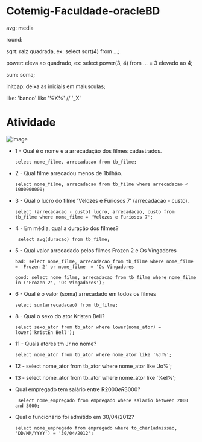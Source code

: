 # Cotemig-Faculdade-oracleBD

  avg: media
  
  round: 
  
  sqrt: raiz quadrada,
      ex: select sqrt(4) from ...;
      
  power: eleva ao quadrado,
      ex: select power(3, 4) from ... = 3 elevado ao 4;
      
  sum: soma;
  
  initcap: deixa as iniciais em maiusculas;
  
  like: 'banco' like '%X%' // '_X'
  
#  Atividade <br />
  ![image](https://user-images.githubusercontent.com/48488987/159388224-0e4a420e-3df0-42cb-bb16-6b24991ef7ed.png)
  
  - 1 - Qual é o nome e a arrecadação dos filmes cadastrados.
  
        select nome_filme, arrecadacao from tb_filme;

  - 2 - Qual filme arrecadou menos de 1bilhão.
  
        select nome_filme, arrecadacao from tb_filme where arrecadacao < 1000000000;

  - 3 - Qual o lucro do filme 'Velozes e Furiosos 7' (arrecadacao - custo).
  
        select (arrecadacao - custo) lucro, arrecadacao, custo from tb_filme where nome_filme = 'Velozes e Furiosos 7';

 - 4 - Em média, qual a duração dos filmes?
  
        select avg(duracao) from tb_filme;

  - 5 - Qual valor arrecadado pelos filmes Frozen 2 e Os Vingadores
  
        bad: select nome_filme, arrecadacao from tb_filme where nome_filme = 'Frozen 2' or nome_filme  = 'Os Vingadores
  
        good: select nome_filme, arrecadacao from tb_filme where nome_filme in ('Frozen 2', 'Os Vingadores');

  - 6 - Qual é o valor (soma) arrecadado em todos os filmes
  
        select sum(arrecadacao) from tb_filme;

  - 8 - Qual o sexo do ator Kristen Bell?
  
        select sexo_ator from tb_ator where lower(nome_ator) = lower('kristEn Bell');

  - 11 - Quais atores tm Jr no nome?
  
        select nome_ator from tb_ator where nome_ator like '%Jr%';
  
  - 12 - select nome_ator from tb_ator where nome_ator like 'Jo%';

  - 13 - select nome_ator from tb_ator where nome_ator like '%el%';
  
  - Qual empregado tem salário entre R$2000 e R$3000?
         
         select nome_empregado from empregado where salario between 2000 and 3000;

  - Qual o funcionário foi admitido em 30/04/2012?
  
        select nome_empregado from empregado where to_char(admissao, 'DD/MM/YYYY') = '30/04/2012';
